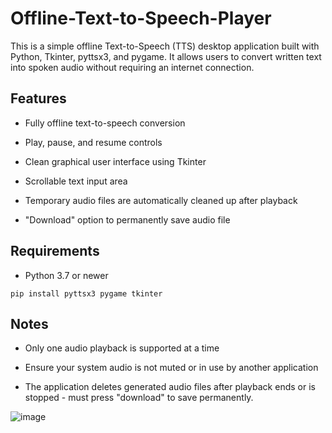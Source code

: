 # Offline-Text-to-Speech-Player
This is a simple offline Text-to-Speech (TTS) desktop application built with Python, Tkinter, pyttsx3, and pygame. It allows users to convert written text into spoken audio without requiring an internet connection.

## Features
- Fully offline text-to-speech conversion

- Play, pause, and resume controls

- Clean graphical user interface using Tkinter

- Scrollable text input area

- Temporary audio files are automatically cleaned up after playback

- "Download" option to permanently save audio file

## Requirements
- Python 3.7 or newer
```
pip install pyttsx3 pygame tkinter
```

## Notes
- Only one audio playback is supported at a time

- Ensure your system audio is not muted or in use by another application

- The application deletes generated audio files after playback ends or is stopped - must press "download" to save permanently.

![image](https://github.com/user-attachments/assets/c2b9afa2-0e17-4225-a145-128ff5c54d39)
